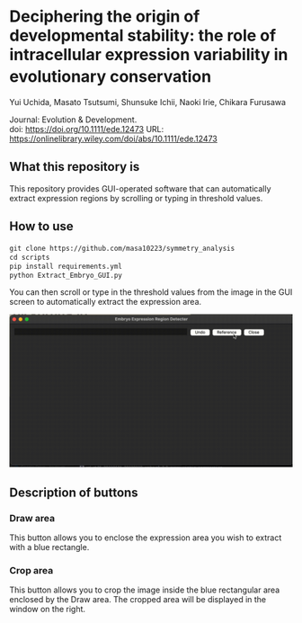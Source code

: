 # Deciphering the origin of developmental stability: the role of intracellular expression variability in evolutionary conservation　
Yui Uchida,  Masato Tsutsumi,  Shunsuke Ichii,  Naoki Irie,  Chikara Furusawa

Journal: Evolution & Development.  
doi: https://doi.org/10.1111/ede.12473
URL: https://onlinelibrary.wiley.com/doi/abs/10.1111/ede.12473



## What this repository is
This repository provides GUI-operated software that can automatically extract expression regions by scrolling or typing in threshold values.


## How to use 
```
git clone https://github.com/masa10223/symmetry_analysis
cd scripts
pip install requirements.yml
python Extract_Embryo_GUI.py
```
You can then scroll or type in the threshold values from the image in the GUI screen to automatically extract the expression area.

![github_movie](https://github.com/masa10223/symmetry_analysis/blob/WISH-tsutsumi/github_movie.gif)

## Description of buttons
### Draw area
This button allows you to enclose the expression area you wish to extract with a blue rectangle.
### Crop area
This button allows you to crop the image inside the blue rectangular area enclosed by the Draw area. The cropped area will be displayed in the window on the right.
